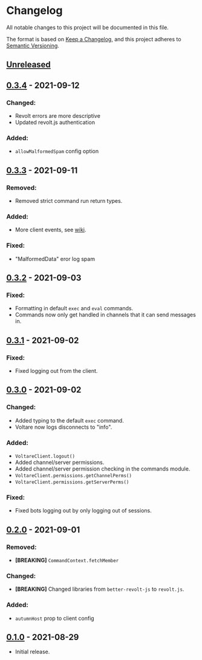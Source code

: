 # Changelog
All notable changes to this project will be documented in this file.

The format is based on [Keep a Changelog](https://keepachangelog.com/en/1.0.0/),
and this project adheres to [Semantic Versioning](https://semver.org/spec/v2.0.0.html).

## [Unreleased]
## [0.3.4] - 2021-09-12
### Changed:
- Revolt errors are more descriptive
- Updated revolt.js authentication
### Added:
- `allowMalformedSpam` config option
## [0.3.3] - 2021-09-11
### Removed:
- Removed strict command run return types.
### Added:
- More client events, see [wiki](https://github.com/Dexare/Voltare/wiki/The-Event-System).
### Fixed:
- "MalformedData" eror log spam
## [0.3.2] - 2021-09-03
### Fixed:
- Formatting in default `exec` and `eval` commands.
- Commands now only get handled in channels that it can send messages in.
## [0.3.1] - 2021-09-02
### Fixed:
- Fixed logging out from the client.
## [0.3.0] - 2021-09-02
### Changed:
- Added typing to the default `exec` command.
- Voltare now logs disconnects to "info".
### Added:
- `VoltareClient.logout()`
- Added channel/server permissions.
- Added channel/server permission checking in the commands module.
- `VoltareClient.permissions.getChannelPerms()`
- `VoltareClient.permissions.getServerPerms()`
### Fixed:
- Fixed bots logging out by only logging out of sessions.
## [0.2.0] - 2021-09-01
### Removed:
- **[BREAKING]** `CommandContext.fetchMember`
### Changed:
- **[BREAKING]** Changed libraries from `better-revolt-js` to `revolt.js`.
### Added:
- `autumnHost` prop to client config
## [0.1.0] - 2021-08-29
- Initial release.

[Unreleased]: https://github.com/Dexare/Voltare/compare/v0.3.4...HEAD
[0.1.0]: https://github.com/Dexare/Dexare/releases/tag/v0.1.0
[0.2.0]: https://github.com/Dexare/Voltare/compare/v0.1.0...v0.2.0
[0.3.0]: https://github.com/Dexare/Voltare/compare/v0.2.0...v0.3.0
[0.3.1]: https://github.com/Dexare/Voltare/compare/v0.3.0...v0.3.1
[0.3.2]: https://github.com/Dexare/Voltare/compare/v0.3.1...v0.3.2
[0.3.3]: https://github.com/Dexare/Voltare/compare/v0.3.2...v0.3.3
[0.3.4]: https://github.com/Dexare/Voltare/compare/v0.3.3...v0.3.4
